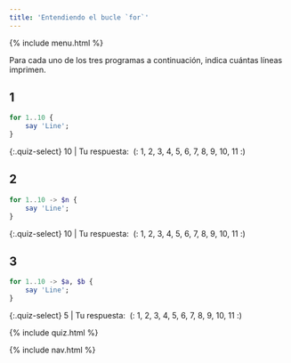 ```yaml
---
title: 'Entendiendo el bucle `for`'
---
```


{% include menu.html %}

Para cada uno de los tres programas a continuación, indica cuántas líneas imprimen.

## 1

```raku
for 1..10 {
    say 'Line';
}
```

{:.quiz-select}
10 | Tu respuesta:&nbsp; (: 1, 2, 3, 4, 5, 6, 7, 8, 9, 10, 11 :)

## 2

```raku
for 1..10 -> $n {
    say 'Line';
}
```

{:.quiz-select}
10 | Tu respuesta:&nbsp; (: 1, 2, 3, 4, 5, 6, 7, 8, 9, 10, 11 :)

## 3

```raku
for 1..10 -> $a, $b {
    say 'Line';
}
```

{:.quiz-select}
5 | Tu respuesta:&nbsp; (: 1, 2, 3, 4, 5, 6, 7, 8, 9, 10, 11 :)


{% include quiz.html %}

{% include nav.html %}